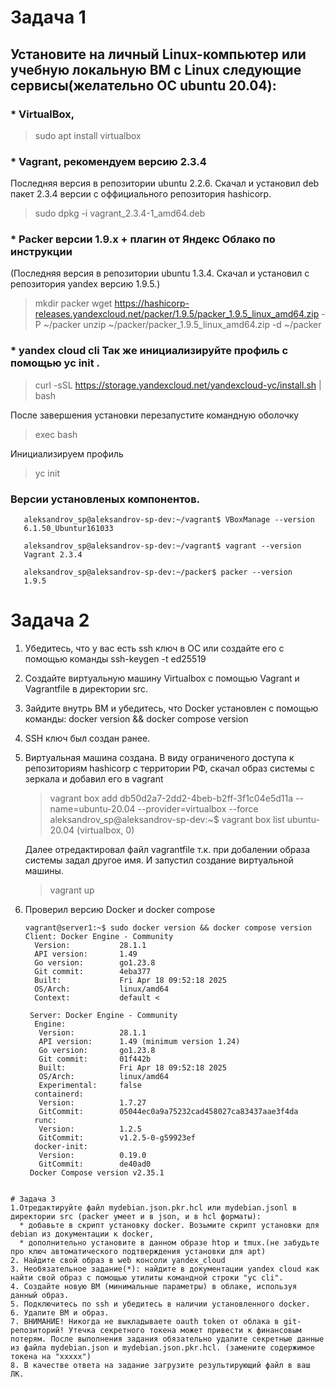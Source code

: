 #  Задача 1
## Установите на личный Linux-компьютер или учебную локальную ВМ с Linux следующие сервисы(желательно ОС ubuntu 20.04):

### * VirtualBox,
  > sudo apt install virtualbox
  
### * Vagrant, рекомендуем версию 2.3.4
Последняя версия в репозитории ubuntu 2.2.6. Скачал и установил deb пакет 2.3.4 версии с оффициального репозитория hashicorp.
  > sudo dpkg -i vagrant_2.3.4-1_amd64.deb
  
### * Packer версии 1.9.х + плагин от Яндекс Облако по инструкции
(Последняя версия в репозитории ubuntu 1.3.4. Скачал и установил c репозитория yandex версию 1.9.5.)
  > mkdir packer
  > wget https://hashicorp-releases.yandexcloud.net/packer/1.9.5/packer_1.9.5_linux_amd64.zip -P ~/packer
  > unzip ~/packer/packer_1.9.5_linux_amd64.zip -d ~/packer

### * уandex cloud cli Так же инициализируйте профиль с помощью yc init .
  > curl -sSL https://storage.yandexcloud.net/yandexcloud-yc/install.sh | bash
  
  После завершения установки перезапустите командную оболочку
  > exec bash

  Инициализируем профиль
  > yc init

### Версии установленых компонентов.
```
   aleksandrov_sp@aleksandrov-sp-dev:~/vagrant$ VBoxManage --version
   6.1.50_Ubuntur161033

   aleksandrov_sp@aleksandrov-sp-dev:~/vagrant$ vagrant --version
   Vagrant 2.3.4

   aleksandrov_sp@aleksandrov-sp-dev:~/packer$ packer --version
   1.9.5
```

# Задача 2
1. Убедитесь, что у вас есть ssh ключ в ОС или создайте его с помощью команды ssh-keygen -t ed25519
2. Создайте виртуальную машину Virtualbox с помощью Vagrant и Vagrantfile в директории src.
3. Зайдите внутрь ВМ и убедитесь, что Docker установлен с помощью команды:
docker version && docker compose version

1. SSH ключ был создан ранее.
2. Виртуальная машина создана. В виду ограниченого доступа к репозиториям hashicorp с территории РФ, скачал образ системы с зеркала и добавил его в vagrant
    > vagrant box add db50d2a7-2dd2-4beb-b2ff-3f1c04e5d11a --name=ubuntu-20.04 --provider=virtualbox --force
    > aleksandrov_sp@aleksandrov-sp-dev:~$ vagrant box list
      ubuntu-20.04 (virtualbox, 0)

   Далее отредактировал файл vagrantfile т.к. при добалении образа системы задал другое имя. И запустил создание виртуальной машины.
    > vagrant up

3. Проверил версию Docker и docker compose
   ```
   vagrant@server1:~$ sudo docker version && docker compose version
   Client: Docker Engine - Community
     Version:           28.1.1
     API version:       1.49
     Go version:        go1.23.8
     Git commit:        4eba377
     Built:             Fri Apr 18 09:52:18 2025
     OS/Arch:           linux/amd64
     Context:           default <

    Server: Docker Engine - Community
     Engine:
      Version:          28.1.1
      API version:      1.49 (minimum version 1.24)
      Go version:       go1.23.8
      Git commit:       01f442b
      Built:            Fri Apr 18 09:52:18 2025
      OS/Arch:          linux/amd64
      Experimental:     false
     containerd:
      Version:          1.7.27
      GitCommit:        05044ec0a9a75232cad458027ca83437aae3f4da
     runc:
      Version:          1.2.5
      GitCommit:        v1.2.5-0-g59923ef
     docker-init:
      Version:          0.19.0
      GitCommit:        de40ad0
    Docker Compose version v2.35.1
```

# Задача 3
1.Отредактируйте файл mydebian.json.pkr.hcl или mydebian.jsonl в директории src (packer умеет и в json, и в hcl форматы):
  * добавьте в скрипт установку docker. Возьмите скрипт установки для debian из документации к docker,
  * дополнительно установите в данном образе htop и tmux.(не забудьте про ключ автоматического подтверждения установки для apt)
2. Найдите свой образ в web консоли yandex_cloud
3. Необязательное задание(*): найдите в документации yandex cloud как найти свой образ с помощью утилиты командной строки "yc cli".
4. Создайте новую ВМ (минимальные параметры) в облаке, используя данный образ.
5. Подключитесь по ssh и убедитесь в наличии установленного docker.
6. Удалите ВМ и образ.
7. ВНИМАНИЕ! Никогда не выкладываете oauth token от облака в git-репозиторий! Утечка секретного токена может привести к финансовым потерям. После выполнения задания обязательно удалите секретные данные из файла mydebian.json и mydebian.json.pkr.hcl. (замените содержимое токена на "ххххх")
8. В качестве ответа на задание загрузите результирующий файл в ваш ЛК.



